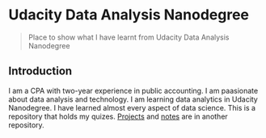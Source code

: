 # Udacity Data Analysis Nanodegree

> Place to show what I have learnt from Udacity Data Analysis Nanodegree

## Introduction

I am a CPA with two-year experience in public accounting. I am paasionate about data analysis and technology. I am learning data analytics in Udacity Nanodegree. I have learned almost every aspect of data science. This is a repository that holds my quizes. [Projects](https://github.com/rachelfu/Data-Science-Project) and [notes](https://github.com/rachelfu/Toolkit) are in another repository.

